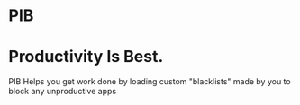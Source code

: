 # PIB
<h1>Productivity Is Best.</h1>

PIB Helps you get work done by loading custom "blacklists" made by you to block any unproductive apps
